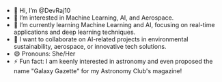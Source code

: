 - 👋 Hi, I’m @DevRaj10
- 👀 I’m interested in Machine Learning, AI, and Aerospace.
- 🌱 I’m currently learning Machine Learning and AI, focusing on real-time applications and deep learning techniques.
- 💞️ I want to collaborate on AI-related projects in environmental sustainability, aerospace, or innovative tech solutions.
- 😄 Pronouns: She/Her
- ⚡ Fun fact: I am keenly interested in astronomy and even proposed the name "Galaxy Gazette" for my Astronomy Club's magazine!


<!---
DevRaj10/DevRaj10 is a ✨ special ✨ repository because its `README.md` (this file) appears on your GitHub profile.
You can click the Preview link to take a look at your changes.
--->
